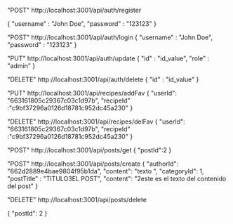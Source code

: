 "POST"
http://localhost:3001/api/auth/register

{
   "username" : "John Doe", 
   "password" : "123123"
}


"POST"
http://localhost:3001/api/auth/login
{
   "username" : "John Doe", 
   "password" : "123123"
}



"PUT"
http://localhost:3001/api/auth/update
{
   "id" : "id_value", 
   "role" : "admin"
}



"DELETE"
http://localhost:3001/api/auth/delete
{
   "id" : "id_value"
}

"PUT"
http://localhost:3001/api/recipes/addFav
{
   "userId": "663161805c29367c03c1d97b",
   "recipeId" :"c9bf37296a0126d18781c952dc45a230"
}

"DELETE"
http://localhost:3001/api/recipes/delFav
{
   "userId": "663161805c29367c03c1d97b",
   "recipeId" :"c9bf37296a0126d18781c952dc45a230"
}

"POST"
http://localhost:3001/api/posts/get
{
    "postId":2
}


"POST"
http://localhost:3001/api/posts/create
{
"authorId": "662d2889e4bae9804f95b1da",
"content": "texto ",
"categoryId": 1,
"postTitle" : "TITULO3EL POST", 
"content": "2este es el texto del contenido del post"
}


"DELETE"
http://localhost:3001/api/posts/delete

{
"postId": 2
}
